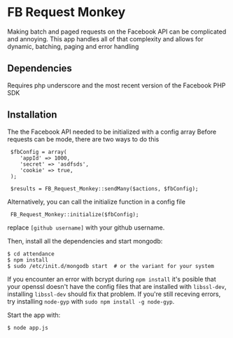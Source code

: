 # FB Request Monkey

Making batch and paged requests on the Facebook API can be complicated and annoying.  This app handles all of that complexity and allows
for dynamic, batching, paging and error handling

## Dependencies

Requires php underscore and the most recent version of the Facebook PHP SDK

## Installation

The the Facebook API needed to be initialized with a config array 
Before requests can be mode, there are two ways to do this

     $fbConfig = array(
     	'appId' => 1000,
     	'secret' => 'asdfsds',
     	'cookie' => true,	
     );
    
     $results = FB_Request_Monkey::sendMany($actions, $fbConfig);
    
Alternatively, you can call the initialize function in a config file

     FB_Request_Monkey::initialize($fbConfig);

replace `[github username]` with your github username.

Then, install all the dependencies and start mongodb:

    $ cd attendance
    $ npm install
    $ sudo /etc/init.d/mongodb start  # or the variant for your system

If you encounter an error with bcrypt during `npm install` it's posible that
your openssl doesn't have the config files that are installed with 
`libssl-dev`, installing `libssl-dev` should fix that problem. If you're still
receving errors, try installing `node-gyp` with `sudo npm install -g node-gyp`.


Start the app with:

    $ node app.js